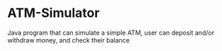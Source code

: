# ATM-Simulator
Java program that can simulate a simple ATM, user can deposit and/or withdraw money, and check their balance
